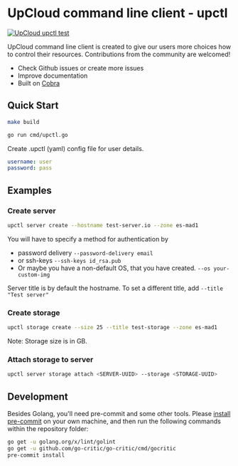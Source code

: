 # UpCloud command line client - upctl

[![UpCloud upctl test](https://github.com/UpCloudLtd/upctl/actions/workflows/test.yml/badge.svg)](https://github.com/UpCloudLtd/upctl/actions/workflows/test.yml)

UpCloud command line client is created to give our users more choices how to control their resources. Contributions from the community are welcomed!

* Check Github issues or create more issues
* Improve documentation
* Built on [Cobra](https://cobra.dev)

## Quick Start

``` bash
make build

go run cmd/upctl.go
```

Create .upctl (yaml) config file for user details.

``` yaml
username: user
password: pass
```

## Examples

### Create server

``` bash
upctl server create --hostname test-server.io --zone es-mad1
```

You will have to specify a method for authentication by

* password delivery `--password-delivery email`
* or ssh-keys `--ssh-keys id_rsa.pub`
* Or maybe you have a non-default OS, that you have created. `--os your-custom-img`

Server title is by default the hostname. To set a different title, add `--title "Test server"`

### Create storage

``` bash
upctl storage create --size 25 --title test-storage --zone es-mad1
```

Note: Storage size is in GB.

### Attach storage to server

``` bash
upctl server storage attach <SERVER-UUID> --storage <STORAGE-UUID> 
```

## Development

Besides Golang, you'll need pre-commit and some other tools. Please [install pre-commit](https://pre-commit.com/#install) on your own machine, and then run the following commands within the repository folder:

``` bash
go get -u golang.org/x/lint/golint
go get -u github.com/go-critic/go-critic/cmd/gocritic
pre-commit install
```
